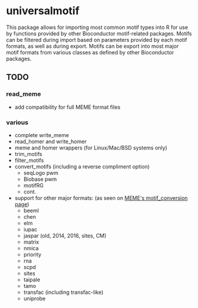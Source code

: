 # universalmotif #

This package allows for importing most common motif types into R for use by
functions provided by other Bioconductor motif-related packages. Motifs can be
filtered during import based on parameters provided by each motif formats, as
well as during export. Motifs can be export into most major motif formats from
various classes as defined by other Bioconductor packages.

## TODO ##

### read_meme ###

  - add compatibility for full MEME format files

### various ###

  - complete write_meme
  - read_homer and write_homer
  - meme and homer wrappers (for Linux/Mac/BSD systems only)
  - trim_motifs
  - filter_motifs
  - convert_motifs (including a reverse compliment option)
      + seqLogo pwm
      + Biobase pwm
      + motifRG
      + cont.
  - support for other major formats: (as seen on
    [MEME's motif_conversion page](http://meme-suite.org/doc/motif_conversion.html))
      + beeml
      + chen
      + elm
      + iupac
      + jaspar (old, 2014, 2016, sites, CM)
      + matrix
      + nmica
      + priority
      + rna
      + scpd
      + sites
      + taipale
      + tamo
      + transfac (including transfac-like)
      + uniprobe
